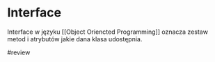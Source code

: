 # Interface

Interface w języku [[Object Oriencted Programming]] oznacza zestaw metod i atrybutów jakie dana klasa udostępnia.

#review